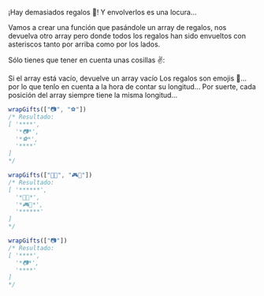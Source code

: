  ¡Hay demasiados regalos 🎁! Y envolverlos es una locura...

 Vamos a crear una función que pasándole un array de regalos, nos devuelva otro array pero donde todos los regalos han sido envueltos con asteriscos tanto por arriba como por los lados.

 Sólo tienes que tener en cuenta unas cosillas ✌️:

   Si el array está vacío, devuelve un array vacío
   Los regalos son emojis 🎁... por lo que tenlo en cuenta a la hora de contar su longitud...
   Por suerte, cada posición del array siempre tiene la misma longitud...

```js
wrapGifts(["📷", "⚽️"])
/* Resultado:
[ '****',
  '*📷*',
  '*⚽️*',
  '****'
]
*/

wrapGifts(["🏈🎸", "🎮🧸"])
/* Resultado:
[ '******',
  '*🏈🎸*',
  '*🎮🧸*',
  '******'
]
*/

wrapGifts(["📷"])
/* Resultado:
[ '****',
  '*📷*',
  '****'
]
*/
```
